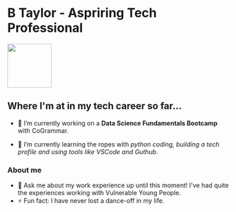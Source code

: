 # B Taylor - Aspriring Tech Professional

<img src="https://github.com/Btaylorr/btaylorr/assets/164377624/4493b76c-240e-4682-9e4a-e1bb415b7685" width="100" height="100">

## Where I'm at in my tech career so far...
- 🔭 I’m currently working on a **Data Science Fundamentals Bootcamp** with CoGrammar.

- 🌱 I’m currently learning the ropes with _python coding, building a tech profile and using tools like VSCode and Guthub._

### About me
- 💬 Ask me about my work experience up until this moment! I've had quite the experiences working with Vulnerable Young People. 
- ⚡ Fun fact: I have never lost a dance-off in my life. 

